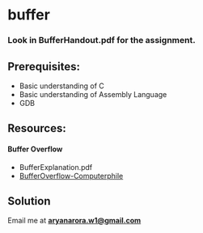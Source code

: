 # buffer

### Look in BufferHandout.pdf for the assignment.

## Prerequisites:
- Basic understanding of C
- Basic understanding of Assembly Language
- GDB

## Resources:
#### Buffer Overflow
  - BufferExplanation.pdf
  - [BufferOverflow-Computerphile](https://www.youtube.com/watch?v=1S0aBV-Waeo&t=884s)
  
## Solution
Email me at **aryanarora.w1@gmail.com**
